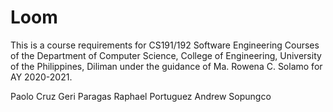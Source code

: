 # Loom

This is a course requirements for CS191/192 Software Engineering Courses of the Department of Computer Science, College of Engineering, University of the Philippines, Diliman under the guidance of Ma. Rowena C. Solamo for AY 2020-2021.

Paolo Cruz
Geri Paragas
Raphael Portuguez
Andrew Sopungco
